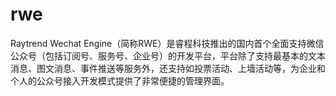 rwe
===

Raytrend Wechat Engine（简称RWE）是睿程科技推出的国内首个全面支持微信公众号（包括订阅号、服务号、企业号）的开发平台，平台除了支持最基本的文本消息、图文消息、事件推送等服务外，还支持如投票活动、上墙活动等，为企业和个人的公众号接入开发模式提供了非常便捷的管理界面。
